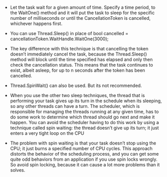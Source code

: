 
- Let the task wait for a given amount of time. Specify a time period, to the WaitOne() method and it will put the task to sleep for the specific
number of milliseconds or until the CancellationToken is cancelled, whichever happens first.

- You can use Thread.Sleep() in place of bool cancelled = cancellationToken.WaitHandle.WaitOne(3000);
- The key difference with this technique is that cancelling the token doesn’t immediately cancel the
task, because the Thread.Sleep() method will block until the time specified has elapsed and only then
check the cancellation status. This means that the task continues to exist, albeit
asleep, for up to n seconds after the token has been cancelled.

- Thread.SpinWait() can also be used. But its not recommended.

- When you use the other two sleep techniques, the thread that is performing your task gives up its turn
in the schedule when its sleeping, so any other threads can have a turn. The scheduler, which is
responsible for managing the threads running at any given time, has to do some work to determine
which thread should go next and make it happen. You can avoid the scheduler having to do this work by
using a technique called spin waiting: the thread doesn’t give up its turn; it just enters a very tight loop
on the CPU

- The problem with spin waiting is that your task doesn’t stop using the CPU; it just
burns a specified number of CPU cycles. This approach distorts the behavior of the scheduling process,
and you can get some quite odd behaviors from an application if you use spin locks wrongly. So avoid spin locking, because it can cause a lot more problems than it solves.



